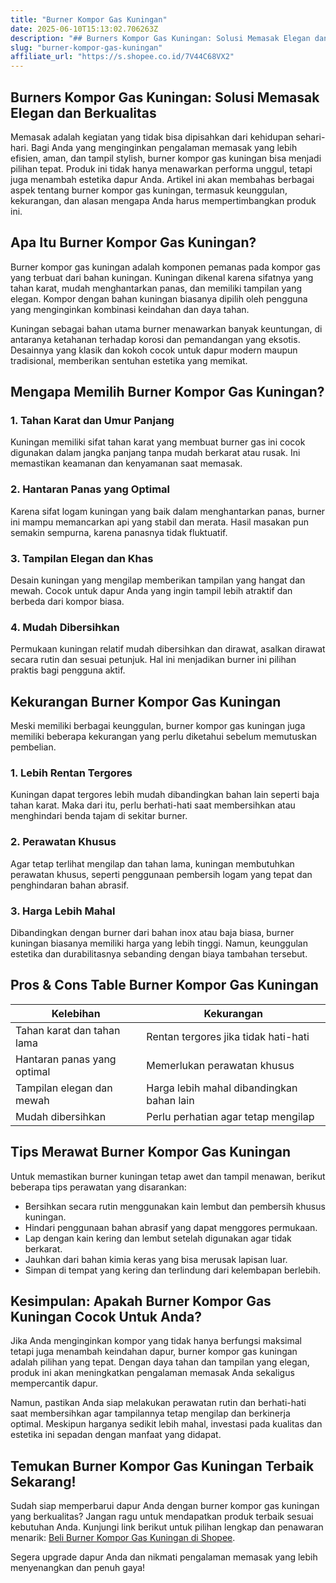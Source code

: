 ```yaml
---
title: "Burner Kompor Gas Kuningan"
date: 2025-06-10T15:13:02.706263Z
description: "## Burners Kompor Gas Kuningan: Solusi Memasak Elegan dan Berkualitas..."
slug: "burner-kompor-gas-kuningan"
affiliate_url: "https://s.shopee.co.id/7V44C68VX2"
---
```

## Burners Kompor Gas Kuningan: Solusi Memasak Elegan dan Berkualitas

Memasak adalah kegiatan yang tidak bisa dipisahkan dari kehidupan sehari-hari. Bagi Anda yang menginginkan pengalaman memasak yang lebih efisien, aman, dan tampil stylish, burner kompor gas kuningan bisa menjadi pilihan tepat. Produk ini tidak hanya menawarkan performa unggul, tetapi juga menambah estetika dapur Anda. Artikel ini akan membahas berbagai aspek tentang burner kompor gas kuningan, termasuk keunggulan, kekurangan, dan alasan mengapa Anda harus mempertimbangkan produk ini.

## Apa Itu Burner Kompor Gas Kuningan?

Burner kompor gas kuningan adalah komponen pemanas pada kompor gas yang terbuat dari bahan kuningan. Kuningan dikenal karena sifatnya yang tahan karat, mudah menghantarkan panas, dan memiliki tampilan yang elegan. Kompor dengan bahan kuningan biasanya dipilih oleh pengguna yang menginginkan kombinasi keindahan dan daya tahan.

Kuningan sebagai bahan utama burner menawarkan banyak keuntungan, di antaranya ketahanan terhadap korosi dan pemandangan yang eksotis. Desainnya yang klasik dan kokoh cocok untuk dapur modern maupun tradisional, memberikan sentuhan estetika yang memikat.

## Mengapa Memilih Burner Kompor Gas Kuningan?

### 1. Tahan Karat dan Umur Panjang

Kuningan memiliki sifat tahan karat yang membuat burner gas ini cocok digunakan dalam jangka panjang tanpa mudah berkarat atau rusak. Ini memastikan keamanan dan kenyamanan saat memasak.

### 2. Hantaran Panas yang Optimal

Karena sifat logam kuningan yang baik dalam menghantarkan panas, burner ini mampu memancarkan api yang stabil dan merata. Hasil masakan pun semakin sempurna, karena panasnya tidak fluktuatif.

### 3. Tampilan Elegan dan Khas

Desain kuningan yang mengilap memberikan tampilan yang hangat dan mewah. Cocok untuk dapur Anda yang ingin tampil lebih atraktif dan berbeda dari kompor biasa.

### 4. Mudah Dibersihkan

Permukaan kuningan relatif mudah dibersihkan dan dirawat, asalkan dirawat secara rutin dan sesuai petunjuk. Hal ini menjadikan burner ini pilihan praktis bagi pengguna aktif.

## Kekurangan Burner Kompor Gas Kuningan

Meski memiliki berbagai keunggulan, burner kompor gas kuningan juga memiliki beberapa kekurangan yang perlu diketahui sebelum memutuskan pembelian.

### 1. Lebih Rentan Tergores

Kuningan dapat tergores lebih mudah dibandingkan bahan lain seperti baja tahan karat. Maka dari itu, perlu berhati-hati saat membersihkan atau menghindari benda tajam di sekitar burner.

### 2. Perawatan Khusus

Agar tetap terlihat mengilap dan tahan lama, kuningan membutuhkan perawatan khusus, seperti penggunaan pembersih logam yang tepat dan penghindaran bahan abrasif.

### 3. Harga Lebih Mahal

Dibandingkan dengan burner dari bahan inox atau baja biasa, burner kuningan biasanya memiliki harga yang lebih tinggi. Namun, keunggulan estetika dan durabilitasnya sebanding dengan biaya tambahan tersebut.

## Pros & Cons Table Burner Kompor Gas Kuningan

| Kelebihan | Kekurangan |
| --- | --- |
| Tahan karat dan tahan lama | Rentan tergores jika tidak hati-hati |
| Hantaran panas yang optimal | Memerlukan perawatan khusus |
| Tampilan elegan dan mewah | Harga lebih mahal dibandingkan bahan lain |
| Mudah dibersihkan | Perlu perhatian agar tetap mengilap |

## Tips Merawat Burner Kompor Gas Kuningan

Untuk memastikan burner kuningan tetap awet dan tampil menawan, berikut beberapa tips perawatan yang disarankan:

- Bersihkan secara rutin menggunakan kain lembut dan pembersih khusus kuningan.
- Hindari penggunaan bahan abrasif yang dapat menggores permukaan.
- Lap dengan kain kering dan lembut setelah digunakan agar tidak berkarat.
- Jauhkan dari bahan kimia keras yang bisa merusak lapisan luar.
- Simpan di tempat yang kering dan terlindung dari kelembapan berlebih.

## Kesimpulan: Apakah Burner Kompor Gas Kuningan Cocok Untuk Anda?

Jika Anda menginginkan kompor yang tidak hanya berfungsi maksimal tetapi juga menambah keindahan dapur, burner kompor gas kuningan adalah pilihan yang tepat. Dengan daya tahan dan tampilan yang elegan, produk ini akan meningkatkan pengalaman memasak Anda sekaligus mempercantik dapur.

Namun, pastikan Anda siap melakukan perawatan rutin dan berhati-hati saat membersihkan agar tampilannya tetap mengilap dan berkinerja optimal. Meskipun harganya sedikit lebih mahal, investasi pada kualitas dan estetika ini sepadan dengan manfaat yang didapat.

## Temukan Burner Kompor Gas Kuningan Terbaik Sekarang!

Sudah siap memperbarui dapur Anda dengan burner kompor gas kuningan yang berkualitas? Jangan ragu untuk mendapatkan produk terbaik sesuai kebutuhan Anda. Kunjungi link berikut untuk pilihan lengkap dan penawaran menarik: [Beli Burner Kompor Gas Kuningan di Shopee](https://s.shopee.co.id/7V44C68VX2).

Segera upgrade dapur Anda dan nikmati pengalaman memasak yang lebih menyenangkan dan penuh gaya!